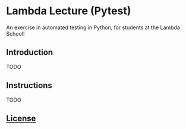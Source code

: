 
# Lambda Lecture (Pytest)

An exercise in automated testing in Python, for students at the Lambda School!

## Introduction

TODO

## Instructions

TODO

## [License](/LICENSE.md)

